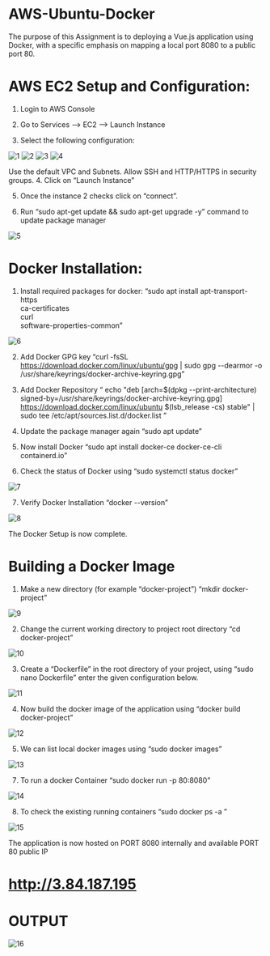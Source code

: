 # AWS-Ubuntu-Docker
The purpose of this Assignment is to deploying a Vue.js application using Docker, with a specific emphasis on mapping a local port 8080 to a public port 80.

# AWS EC2 Setup and Configuration: 
1.	Login to AWS Console 

2.	Go to Services --> EC2 --> Launch Instance

3.	Select the following configuration:

![1](https://github.com/Niket-Patil/AWS-Ubuntu-Docker/assets/86849874/69ac8fe4-42ae-4888-9770-6b8c6dc6d9e8)
![2](https://github.com/Niket-Patil/AWS-Ubuntu-Docker/assets/86849874/a185a8d0-d2b0-4233-bb73-5e681e7b7a55)
![3](https://github.com/Niket-Patil/AWS-Ubuntu-Docker/assets/86849874/b2c09cf0-0c44-42a7-89e1-e115a696dda7)
![4](https://github.com/Niket-Patil/AWS-Ubuntu-Docker/assets/86849874/04b2799d-3b8d-4e18-a75f-c0f9307f4cb6)  

Use the default VPC and Subnets. 
Allow SSH and HTTP/HTTPS in security groups.
4.	Click on “Launch Instance”

5.	Once the instance 2 checks click on “connect”.

6.	Run “sudo apt-get update && sudo apt-get upgrade -y” command to update package manager

 
![5](https://github.com/Niket-Patil/AWS-Ubuntu-Docker/assets/86849874/7e944510-fe18-45df-b1a1-d91314231582)


# Docker Installation:

1.	Install required packages for docker:
“sudo apt install apt-transport-https \
 ca-certificates \
 curl \
 software-properties-common”

 ![6](https://github.com/Niket-Patil/AWS-Ubuntu-Docker/assets/86849874/17040089-a7fe-48aa-b8ad-9382c2ed90bc)


2.	Add Docker GPG key
“curl -fsSL https://download.docker.com/linux/ubuntu/gpg | sudo gpg --dearmor -o /usr/share/keyrings/docker-archive-keyring.gpg”


3.	Add Docker Repository
“ echo "deb [arch=$(dpkg --print-architecture) signed-by=/usr/share/keyrings/docker-archive-keyring.gpg] https://download.docker.com/linux/ubuntu $(lsb_release -cs) stable" | sudo tee /etc/apt/sources.list.d/docker.list ”

4.	Update the package manager again
“sudo apt update”

5.	Now install Docker
“sudo apt install docker-ce docker-ce-cli containerd.io”

6.	Check the status of Docker using “sudo systemctl status docker”

 ![7](https://github.com/Niket-Patil/AWS-Ubuntu-Docker/assets/86849874/318bcbc9-da6f-4d06-b273-9c41ecfc32d2)


7.	Verify Docker Installation
“docker  --version”

![8](https://github.com/Niket-Patil/AWS-Ubuntu-Docker/assets/86849874/4c6d1c00-0b1d-4343-bb03-198488f7ce23)


The Docker Setup is now complete.







# Building a Docker Image

1.	Make a new directory (for example “docker-project”)
“mkdir docker-project”

 ![9](https://github.com/Niket-Patil/AWS-Ubuntu-Docker/assets/86849874/de083819-403a-4d7a-979a-316badccccc4)


2.	Change the current working directory to project root directory
“cd docker-project”
 
![10](https://github.com/Niket-Patil/AWS-Ubuntu-Docker/assets/86849874/d6225c11-ee39-4f48-8dbd-590c7806b303)

3.	Create a “Dockerfile” in the root directory of your project, using 
“sudo nano Dockerfile” enter the given configuration below.
 
![11](https://github.com/Niket-Patil/AWS-Ubuntu-Docker/assets/86849874/90574d8d-86c9-47ae-8745-8f51c7a28cc3)

4.	Now build the docker image of the application using 
“docker build docker-project”
 
![12](https://github.com/Niket-Patil/AWS-Ubuntu-Docker/assets/86849874/88442825-b494-4747-8a40-1da62ba4e820)

5.	We can list local docker images using 
“sudo docker images”

![13](https://github.com/Niket-Patil/AWS-Ubuntu-Docker/assets/86849874/567c2a16-c9ce-440d-817d-ffaf7579bc23)

 
7.	To run a docker Container
“sudo docker run -p 80:8080”
 
![14](https://github.com/Niket-Patil/AWS-Ubuntu-Docker/assets/86849874/b2550a13-4f6f-408c-8877-d2815d379fb3)

8.	To check the existing running containers 
“sudo docker ps -a ”

 ![15](https://github.com/Niket-Patil/AWS-Ubuntu-Docker/assets/86849874/f94f2a71-eb16-41c6-b75f-03fc21dfe454)


The application is now hosted on PORT 8080 internally and available PORT 80 public IP
 # http://3.84.187.195

# OUTPUT
  

![16](https://github.com/Niket-Patil/AWS-Ubuntu-Docker/assets/86849874/28a980f9-ed50-403a-a354-c02096e2d7ce)



